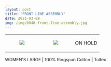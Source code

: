 ```yaml
---
layout: post
title: "FRONT LINE ASSEMBLY"
date: 2021-03-08
img: /img/0048-front-line-assembly.jpg
---
```




<table style="width:100%;"><tr><td style="vertical-align:top;">
      <figure class="tmblr-full" data-orig-height="2048" data-orig-width="1365" data-orig-src="https://concertshirts.netlify.app/shirts/0048/0048-01.jpg"><img src="https://64.media.tumblr.com/bd7328085d9bcca92049a6e7679e127e/68db053a11596428-87/s540x810/b99e65ec6bbb3dfbfee308d5f6d946c6717949da.jpg" data-orig-height="2048" data-orig-width="1365" data-orig-src="https://concertshirts.netlify.app/shirts/0048/0048-01.jpg"/></figure></td>
    <td style="vertical-align:top;">
      <figure class="tmblr-full" data-orig-height="2048" data-orig-width="1365" data-orig-src="https://concertshirts.netlify.app/shirts/0048/0048-02.jpg"><img src="https://64.media.tumblr.com/d26368fe3f3d5695c4fa042b6368edcd/68db053a11596428-58/s540x810/d60208d61d42d5405690893eaf75d7457161d376.jpg" data-orig-height="2048" data-orig-width="1365" data-orig-src="https://concertshirts.netlify.app/shirts/0048/0048-02.jpg"/></figure></td><td class="sold-overlay"><p class="sold-text">ON HOLD</p></td>
  </tr></table><p>
  WOMEN'S LARGE | 100% Ringspun Cotton | Tultex
</p>
